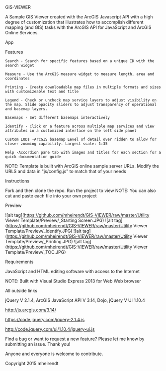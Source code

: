 GIS-VIEWER

A Sample GIS Viewer created with the ArcGIS Javascript API with a high degree of customization that illustrates how to accomplish different mapping (and GIS) tasks with the ArcGIS API for JavaScript and ArcGIS Online Services.




App




Features

    Search - Search for specific features based on a unique ID with the search widget

    Measure - Use the ArcGIS measure widget to measure length, area and coordinates

    Printing - Create downloadable map files in multiple formats and sizes with customizeable text and title

    Legend - Check or uncheck map service layers to adjust visibility on the map. Slide opacity sliders to adjust transparency of operational and basemap layers.

    Basemaps - Set different basemaps interactively

    Identify - Click on a feature across multiple map services and view attributes in a customized interface on the left side panel

    Custom LODs -ArcGIS basemap Level of detail over ridden to allow for closer zooming capability. Largest scale: 1:35

    Help -Accordion pane tab with images and titles for each section for a quick documentation guide
    
    

NOTE: Template is built with ArcGIS online sample server URLs. Modify the URLS and data in "js/config.js" to match that of your needs




Instructions

Fork and then clone the repo. Run the project to view NOTE: You can also cut and paste each file into your own project




Preview

![alt tag](https://github.com/mheirendt/GIS-VIEWER/raw/master/Utility Viewer Template/Preview/_Starting Screen.JPG)
![alt tag](https://github.com/mheirendt/GIS-VIEWER/raw/master/Utility Viewer Template/Preview/_Identify.JPG)
![alt tag](https://github.com/mheirendt/GIS-VIEWER/raw/master/Utility Viewer Template/Preview/_Printing.JPG)
![alt tag](https://github.com/mheirendt/GIS-VIEWER/raw/master/Utility Viewer Template/Preview/_TOC.JPG)



Requirements

JavaScript and HTML editing software with access to the Internet

NOTE: Built with Visual Studio Express 2013 for Web Web browser



All outside links

jQuery V 2.1.4, ArcGIS JavaScript API V 3.14, Dojo, jQuery V UI 1.10.4

http://js.arcgis.com/3.14/

https://code.jquery.com/jquery-2.1.4.js

http://code.jquery.com/ui/1.10.4/jquery-ui.js

Find a bug or want to request a new feature? Please let me know by submitting an issue. Thank you!

Anyone and everyone is welcome to contribute.





Copyright 2015 mheirendt
